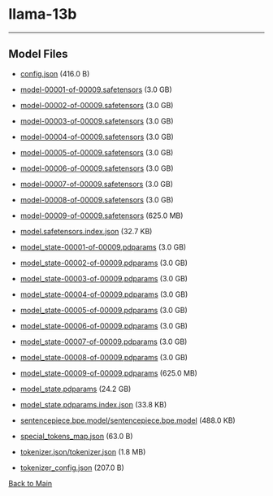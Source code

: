 
# llama-13b
---



## Model Files

- [config.json](https://paddlenlp.bj.bcebos.com/models/community/facebook/llama-13b/config.json) (416.0 B)

- [model-00001-of-00009.safetensors](https://paddlenlp.bj.bcebos.com/models/community/facebook/llama-13b/model-00001-of-00009.safetensors) (3.0 GB)

- [model-00002-of-00009.safetensors](https://paddlenlp.bj.bcebos.com/models/community/facebook/llama-13b/model-00002-of-00009.safetensors) (3.0 GB)

- [model-00003-of-00009.safetensors](https://paddlenlp.bj.bcebos.com/models/community/facebook/llama-13b/model-00003-of-00009.safetensors) (3.0 GB)

- [model-00004-of-00009.safetensors](https://paddlenlp.bj.bcebos.com/models/community/facebook/llama-13b/model-00004-of-00009.safetensors) (3.0 GB)

- [model-00005-of-00009.safetensors](https://paddlenlp.bj.bcebos.com/models/community/facebook/llama-13b/model-00005-of-00009.safetensors) (3.0 GB)

- [model-00006-of-00009.safetensors](https://paddlenlp.bj.bcebos.com/models/community/facebook/llama-13b/model-00006-of-00009.safetensors) (3.0 GB)

- [model-00007-of-00009.safetensors](https://paddlenlp.bj.bcebos.com/models/community/facebook/llama-13b/model-00007-of-00009.safetensors) (3.0 GB)

- [model-00008-of-00009.safetensors](https://paddlenlp.bj.bcebos.com/models/community/facebook/llama-13b/model-00008-of-00009.safetensors) (3.0 GB)

- [model-00009-of-00009.safetensors](https://paddlenlp.bj.bcebos.com/models/community/facebook/llama-13b/model-00009-of-00009.safetensors) (625.0 MB)

- [model.safetensors.index.json](https://paddlenlp.bj.bcebos.com/models/community/facebook/llama-13b/model.safetensors.index.json) (32.7 KB)

- [model_state-00001-of-00009.pdparams](https://paddlenlp.bj.bcebos.com/models/community/facebook/llama-13b/model_state-00001-of-00009.pdparams) (3.0 GB)

- [model_state-00002-of-00009.pdparams](https://paddlenlp.bj.bcebos.com/models/community/facebook/llama-13b/model_state-00002-of-00009.pdparams) (3.0 GB)

- [model_state-00003-of-00009.pdparams](https://paddlenlp.bj.bcebos.com/models/community/facebook/llama-13b/model_state-00003-of-00009.pdparams) (3.0 GB)

- [model_state-00004-of-00009.pdparams](https://paddlenlp.bj.bcebos.com/models/community/facebook/llama-13b/model_state-00004-of-00009.pdparams) (3.0 GB)

- [model_state-00005-of-00009.pdparams](https://paddlenlp.bj.bcebos.com/models/community/facebook/llama-13b/model_state-00005-of-00009.pdparams) (3.0 GB)

- [model_state-00006-of-00009.pdparams](https://paddlenlp.bj.bcebos.com/models/community/facebook/llama-13b/model_state-00006-of-00009.pdparams) (3.0 GB)

- [model_state-00007-of-00009.pdparams](https://paddlenlp.bj.bcebos.com/models/community/facebook/llama-13b/model_state-00007-of-00009.pdparams) (3.0 GB)

- [model_state-00008-of-00009.pdparams](https://paddlenlp.bj.bcebos.com/models/community/facebook/llama-13b/model_state-00008-of-00009.pdparams) (3.0 GB)

- [model_state-00009-of-00009.pdparams](https://paddlenlp.bj.bcebos.com/models/community/facebook/llama-13b/model_state-00009-of-00009.pdparams) (625.0 MB)

- [model_state.pdparams](https://paddlenlp.bj.bcebos.com/models/community/facebook/llama-13b/model_state.pdparams) (24.2 GB)

- [model_state.pdparams.index.json](https://paddlenlp.bj.bcebos.com/models/community/facebook/llama-13b/model_state.pdparams.index.json) (33.8 KB)

- [sentencepiece.bpe.model/sentencepiece.bpe.model](https://paddlenlp.bj.bcebos.com/models/community/facebook/llama-13b/sentencepiece.bpe.model/sentencepiece.bpe.model) (488.0 KB)

- [special_tokens_map.json](https://paddlenlp.bj.bcebos.com/models/community/facebook/llama-13b/special_tokens_map.json) (63.0 B)

- [tokenizer.json/tokenizer.json](https://paddlenlp.bj.bcebos.com/models/community/facebook/llama-13b/tokenizer.json/tokenizer.json) (1.8 MB)

- [tokenizer_config.json](https://paddlenlp.bj.bcebos.com/models/community/facebook/llama-13b/tokenizer_config.json) (207.0 B)


[Back to Main](../../)